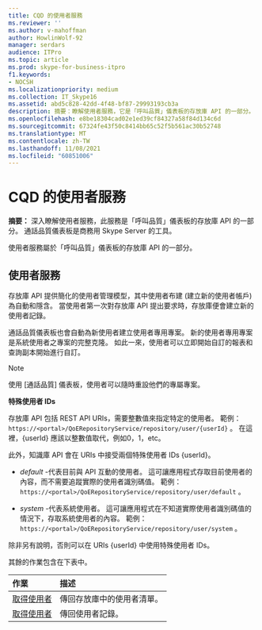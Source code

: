 ```yaml
---
title: CQD 的使用者服務
ms.reviewer: ''
ms.author: v-mahoffman
author: HowlinWolf-92
manager: serdars
audience: ITPro
ms.topic: article
ms.prod: skype-for-business-itpro
f1.keywords:
- NOCSH
ms.localizationpriority: medium
ms.collection: IT_Skype16
ms.assetid: abd5c828-42dd-4f48-bf87-29993193cb3a
description: 摘要：瞭解使用者服務，它是「呼叫品質」儀表板的存放庫 API 的一部分。 通話品質儀表板是商務用 Skype Server 的工具。
ms.openlocfilehash: e8be18304cad02e1ed39cf84327a58f84d134c6d
ms.sourcegitcommit: 67324fe43f50c8414bb65c52f5b561ac30b52748
ms.translationtype: MT
ms.contentlocale: zh-TW
ms.lasthandoff: 11/08/2021
ms.locfileid: "60851006"
---
```

# <a name="user-service-for-cqd"></a>CQD 的使用者服務
 
**摘要：** 深入瞭解使用者服務，此服務是「呼叫品質」儀表板的存放庫 API 的一部分。 通話品質儀表板是商務用 Skype Server 的工具。
  
使用者服務屬於「呼叫品質」儀表板的存放庫 API 的一部分。
  
## <a name="user-service"></a>使用者服務

存放庫 API 提供簡化的使用者管理模型，其中使用者布建 (建立新的使用者帳戶) 為自動和隱含。 當使用者第一次對存放庫 API 提出要求時，存放庫便會建立新的使用者記錄。 
  
通話品質儀表板也會自動為新使用者建立使用者專用專案。 新的使用者專用專案是系統使用者之專案的完整克隆。 如此一來，使用者可以立即開始自訂的報表和查詢副本開始進行自訂。 
  
> [!NOTE]
> 使用 [通話品質] 儀表板，使用者可以隨時重設他們的專屬專案。 
  
 **特殊使用者 IDs**
  
存放庫 API 包括 REST API URIs，需要整數值來指定特定的使用者。 範例：  `https://<portal>/QoERepositoryService/repository/user/{userId}` 。 在這裡，{userId} 應該以整數值取代，例如0，1，etc。
  
此外，知識庫 API 會在 URIs 中接受兩個特殊使用者 IDs {userId}。
  
-  *default*  -代表目前與 API 互動的使用者。 這可讓應用程式存取目前使用者的內容，而不需要追蹤實際的使用者識別碼值。 範例： `https://<portal>/QoERepositoryService/repository/user/default` 。
    
-  *system*  -代表系統使用者。 這可讓應用程式在不知道實際使用者識別碼值的情況下，存取系統使用者的內容。 範例： `https://<portal>/QoERepositoryService/repository/user/system` 。
    
除非另有說明，否則可以在 URIs {userId} 中使用特殊使用者 IDs。 
  
其餘的作業包含在下表中。
  
|**作業**|**描述**|
|:-----|:-----|
|[取得使用者](get-users.md) <br/> |傳回存放庫中的使用者清單。  <br/> |
|[取得使用者](get-user.md) <br/> |傳回使用者記錄。  <br/> |
   

